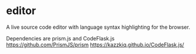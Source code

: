 # editor
A live source code editor with language syntax highlighting for the browser.

Dependencies are prism.js and CodeFlask.js
https://github.com/PrismJS/prism
https://kazzkiq.github.io/CodeFlask.js/

